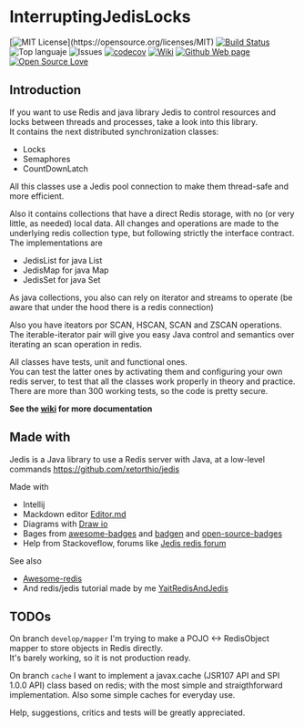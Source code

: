 # InterruptingJedisLocks

[![MIT License](https://img.shields.io/apm/l/atomic-design-ui.svg?)](https://opensource.org/licenses/MIT)
[![Build Status](https://app.travis-ci.com/oscar-besga-panel/InterruptingJedisLocks.svg?branch=master)](https://app.travis-ci.com/github/oscar-besga-panel/InterruptingJedisLocks)
![Top languaje](https://img.shields.io/github/languages/top/oscar-besga-panel/InterruptingJedisLocks)
![Issues](https://img.shields.io/github/issues/oscar-besga-panel/InterruptingJedisLocks)
[![codecov](https://codecov.io/gh/oscar-besga-panel/InterruptingJedisLocks/branch/master/graph/badge.svg?token=ED9XKSC2F7)](https://codecov.io/gh/oscar-besga-panel/InterruptingJedisLocks)
[![Wiki](https://badgen.net/badge/icon/wiki?icon=wiki&label)](https://github.com/oscar-besga-panel/InterruptingJedisLocks/wiki)
[![Github Web page](https://badgen.net/badge/github/website?icon=github)](https://oscar-besga-panel.github.io/InterruptingJedisLocks)
[![Open Source Love](https://badges.frapsoft.com/os/v3/open-source.svg?v=103)](https://github.com/ellerbrock/open-source-badges/)


## Introduction

If you want to use Redis and java library Jedis to control resources and locks between threads and processes, take a look into this library.  
It contains the next distributed synchronization classes:
- Locks
- Semaphores
- CountDownLatch

All this classes use a Jedis pool connection to make them thread-safe and more efficient.

Also it contains collections that have a direct Redis storage, with no (or very little, as needed) local data.
All changes and operations are made to the underlying redis collection type, but following strictly the interface contract.
The implementations are
- JedisList for java List
- JedisMap for java Map
- JedisSet for java Set

As java collections, you also can rely on iterator and streams to operate (be aware that under the hood there is a redis connection)


Also you have iteators por SCAN, HSCAN, SCAN and ZSCAN operations. The iterable-iterator pair will 
give you easy Java control and semantics over iterating an scan operation in redis.

  
All classes have tests, unit and functional ones.   
You can test the latter ones by activating them and configuring your own redis server, to test that all the classes work properly in theory and practice.  
There are more than 300 working tests, so the code is pretty secure.

  
   

**See the [wiki](https://github.com/oscar-besga-panel/InterruptingJedisLocks/wiki) for more documentation**




## Made with

Jedis is a Java library to use a Redis server with Java, at a low-level commands
https://github.com/xetorthio/jedis

Made with
- Intellij
- Mackdown editor [Editor.md](https://pandao.github.io/editor.md/en.html) 
- Diagrams with [Draw io](https://app.diagrams.net/)
- Bages from [awesome-badges](https://github.com/badges/awesome-badges) and [badgen](https://badgen.net/) and [open-source-badges](https://github.com/ellerbrock/open-source-badges/) 
- Help from Stackoveflow, forums like [Jedis redis forum](https://groups.google.com/g/jedis_redis)

See also
- [Awesome-redis](https://github.com/JamzyWang/awesome-redis)
- And redis/jedis tutorial made by me [YaitRedisAndJedis](https://github.com/oscar-besga-panel/YaitRedisAndJedis)



## TODOs

On branch ``develop/mapper`` I'm trying to make a POJO <-> RedisObject mapper to store objects in Redis directly.  
It's barely working, so it is not production ready.  

On branch ``cache`` I want to implement a javax.cache (JSR107 API and SPI 1.0.0 API) class based on redis; with the most simple 
and straigthforward implementation. Also some simple caches for everyday use.  



Help, suggestions, critics and tests will be greatly appreciated.


